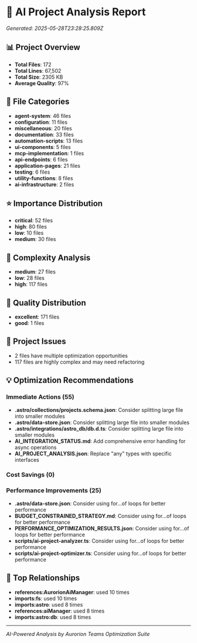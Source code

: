 # 🤖 AI Project Analysis Report
*Generated: 2025-05-28T23:28:25.809Z*

## 📊 Project Overview
- **Total Files**: 172
- **Total Lines**: 67,502
- **Total Size**: 2305 KB
- **Average Quality**: 97%

## 📂 File Categories
- **agent-system**: 46 files
- **configuration**: 11 files
- **miscellaneous**: 20 files
- **documentation**: 33 files
- **automation-scripts**: 13 files
- **ui-components**: 5 files
- **mcp-implementation**: 1 files
- **api-endpoints**: 6 files
- **application-pages**: 21 files
- **testing**: 6 files
- **utility-functions**: 8 files
- **ai-infrastructure**: 2 files

## ⭐ Importance Distribution
- **critical**: 52 files
- **high**: 80 files
- **low**: 10 files
- **medium**: 30 files

## 🧠 Complexity Analysis
- **medium**: 27 files
- **low**: 28 files
- **high**: 117 files

## 🎯 Quality Distribution
- **excellent**: 171 files
- **good**: 1 files

## 🚨 Project Issues
- 2 files have multiple optimization opportunities
- 117 files are highly complex and may need refactoring

## 💡 Optimization Recommendations

### Immediate Actions (55)
- **.astro/collections/projects.schema.json**: Consider splitting large file into smaller modules
- **.astro/data-store.json**: Consider splitting large file into smaller modules
- **.astro/integrations/astro_db/db.d.ts**: Consider splitting large file into smaller modules
- **AI_INTEGRATION_STATUS.md**: Add comprehensive error handling for async operations
- **AI_PROJECT_ANALYSIS.json**: Replace "any" types with specific interfaces

### Cost Savings (0)


### Performance Improvements (25)
- **.astro/data-store.json**: Consider using for...of loops for better performance
- **BUDGET_CONSTRAINED_STRATEGY.md**: Consider using for...of loops for better performance
- **PERFORMANCE_OPTIMIZATION_RESULTS.json**: Consider using for...of loops for better performance
- **scripts/ai-project-analyzer.ts**: Consider using for...of loops for better performance
- **scripts/ai-project-optimizer.ts**: Consider using for...of loops for better performance

## 🔗 Top Relationships
- **references:AurorionAiManager**: used 10 times
- **imports:fs**: used 10 times
- **imports:astro**: used 8 times
- **references:aiManager**: used 8 times
- **imports:astro:db**: used 8 times

---
*AI-Powered Analysis by Aurorion Teams Optimization Suite*